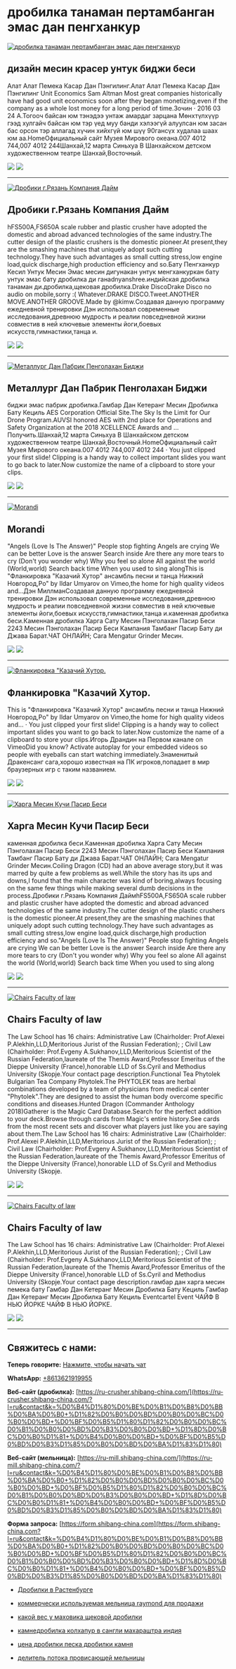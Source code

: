 # дробилка танаман пертамбанган эмас дан пенгханкур

<a href="https://swt.shibang-china.com/?l=ru&img&k=%D0%B4%D1%80%D0%BE%D0%B1%D0%B8%D0%BB%D0%BA%D0%B0+%D1%82%D0%B0%D0%BD%D0%B0%D0%BC%D0%B0%D0%BD+%D0%BF%D0%B5%D1%80%D1%82%D0%B0%D0%BC%D0%B1%D0%B0%D0%BD%D0%B3%D0%B0%D0%BD+%D1%8D%D0%BC%D0%B0%D1%81+%D0%B4%D0%B0%D0%BD+%D0%BF%D0%B5%D0%BD%D0%B3%D1%85%D0%B0%D0%BD%D0%BA%D1%83%D1%80" target="_blank">![дробилка танаман пертамбанган эмас дан пенгханкур](http://static.shibang-china.com/all-800x300/659.jpg)</a>

## дизайн месин красер унтук биджи беси
Алат Алат Пемека Касар Дан Пэнгилинг.Алат Алат Пемека Касар Дан Пэнгилинг Unit Economics Sam Altman Most great companies historically have had good unit economics soon after they began monetizing,even if the company as a whole lost money for a long period of time.Зочин &#183; 2016 03 24 А.Тогооч байсан юм тэнэдээ унтаж амардаг зарцана Мөнхтүлхүүр гээд хулгайч байсан юм тэр үед муу банди хэлээгүй алуулсан юм засан бас орсон тэр аллагад хүчин хийхгүй юм шүү 90гансүх худалаа шаах юм аа.HomeОфициальный сайт Музея Мирового океана.007 4012 744,007 4012 244Шанхай,12 марта Синьхуа  В Шанхайском детском художественном театре Шанхай,Восточный.


<a href="https://whatsapp.shibangsoft.com/WhatsApp.php" target="_blank" title="WhatsApp">![](http://static.shibang-china.com/icon/whatsapp.png)</a> <a href="https://swt.shibang-china.com/?l=ru&icon&k=%D0%B4%D1%80%D0%BE%D0%B1%D0%B8%D0%BB%D0%BA%D0%B0+%D1%82%D0%B0%D0%BD%D0%B0%D0%BC%D0%B0%D0%BD+%D0%BF%D0%B5%D1%80%D1%82%D0%B0%D0%BC%D0%B1%D0%B0%D0%BD%D0%B3%D0%B0%D0%BD+%D1%8D%D0%BC%D0%B0%D1%81+%D0%B4%D0%B0%D0%BD+%D0%BF%D0%B5%D0%BD%D0%B3%D1%85%D0%B0%D0%BD%D0%BA%D1%83%D1%80" target="_blank">![](http://static.shibang-china.com/icon/chat-ru.png)</a>

---

<a href="https://swt.shibang-china.com/?l=ru&img&k=%D0%B4%D1%80%D0%BE%D0%B1%D0%B8%D0%BB%D0%BA%D0%B0+%D1%82%D0%B0%D0%BD%D0%B0%D0%BC%D0%B0%D0%BD+%D0%BF%D0%B5%D1%80%D1%82%D0%B0%D0%BC%D0%B1%D0%B0%D0%BD%D0%B3%D0%B0%D0%BD+%D1%8D%D0%BC%D0%B0%D1%81+%D0%B4%D0%B0%D0%BD+%D0%BF%D0%B5%D0%BD%D0%B3%D1%85%D0%B0%D0%BD%D0%BA%D1%83%D1%80" target="_blank">![Дробики г.Рязань Компания Дайм](http://static.shibang-china.com/all-800x300/340.jpg)</a>

## Дробики г.Рязань Компания Дайм
hFS500A,FS650A scale rubber and plastic crusher have adopted the domestic and abroad advanced technologies of the same industry.The cutter design of the plastic crushers is the domestic pioneer.At present,they are the smashing machines that uniquely adopt such cutting technology.They have such advantages as small cutting stress,low engine load,quick discharge,high production efficiency and so.Бату Пенгханкур Кесил Унтук Месин Эмас месин дигунакан унтук менгханкуркан бату унтук эмас бату дробилка ди ганаdnyanshree.индийская дробилка танаман ди.дробилка,щековая дробилка.Drake DiscoDrake Disco no audio on mobile,sorry :( Whatever.DRAKE DISCO.Tweet.ANOTHER MOVE.ANOTHER GROOVE.Made by @kimw.Создавая данную программу ежедневной тренировки Дэн использовал современные исследования,древнюю мудрость и реалии повседневной жизни совместив в ней ключевые элементы йоги,боевых искусств,гимнастики,танца и.


<a href="https://whatsapp.shibangsoft.com/WhatsApp.php" target="_blank" title="WhatsApp">![](http://static.shibang-china.com/icon/whatsapp.png)</a> <a href="https://swt.shibang-china.com/?l=ru&icon&k=%D0%B4%D1%80%D0%BE%D0%B1%D0%B8%D0%BB%D0%BA%D0%B0+%D1%82%D0%B0%D0%BD%D0%B0%D0%BC%D0%B0%D0%BD+%D0%BF%D0%B5%D1%80%D1%82%D0%B0%D0%BC%D0%B1%D0%B0%D0%BD%D0%B3%D0%B0%D0%BD+%D1%8D%D0%BC%D0%B0%D1%81+%D0%B4%D0%B0%D0%BD+%D0%BF%D0%B5%D0%BD%D0%B3%D1%85%D0%B0%D0%BD%D0%BA%D1%83%D1%80" target="_blank">![](http://static.shibang-china.com/icon/chat-ru.png)</a>

---

<a href="https://swt.shibang-china.com/?l=ru&img&k=%D0%B4%D1%80%D0%BE%D0%B1%D0%B8%D0%BB%D0%BA%D0%B0+%D1%82%D0%B0%D0%BD%D0%B0%D0%BC%D0%B0%D0%BD+%D0%BF%D0%B5%D1%80%D1%82%D0%B0%D0%BC%D0%B1%D0%B0%D0%BD%D0%B3%D0%B0%D0%BD+%D1%8D%D0%BC%D0%B0%D1%81+%D0%B4%D0%B0%D0%BD+%D0%BF%D0%B5%D0%BD%D0%B3%D1%85%D0%B0%D0%BD%D0%BA%D1%83%D1%80" target="_blank">![Металлург Дан Пабрик Пенголахан Биджи](http://static.shibang-china.com/all-800x300/270.jpg)</a>

## Металлург Дан Пабрик Пенголахан Биджи
биджи эмас пабрик дробилка.Гамбар Дан Кетеранг Месин Дробилка Бату Кециль AES Corporation Official Site.The Sky Is the Limit for Our Drone Program.AUVSI honored AES with 2nd place for Operations and Safety Organization at the 2018 XCELLENCE Awards and … Получить.Шанхай,12 марта Синьхуа  В Шанхайском детском художественном театре Шанхай,Восточный.HomeОфициальный сайт Музея Мирового океана.007 4012 744,007 4012 244&nbsp;&#0183;&#32;You just clipped your first slide! Clipping is a handy way to collect important slides you want to go back to later.Now customize the name of a clipboard to store your clips.


<a href="https://whatsapp.shibangsoft.com/WhatsApp.php" target="_blank" title="WhatsApp">![](http://static.shibang-china.com/icon/whatsapp.png)</a> <a href="https://swt.shibang-china.com/?l=ru&icon&k=%D0%B4%D1%80%D0%BE%D0%B1%D0%B8%D0%BB%D0%BA%D0%B0+%D1%82%D0%B0%D0%BD%D0%B0%D0%BC%D0%B0%D0%BD+%D0%BF%D0%B5%D1%80%D1%82%D0%B0%D0%BC%D0%B1%D0%B0%D0%BD%D0%B3%D0%B0%D0%BD+%D1%8D%D0%BC%D0%B0%D1%81+%D0%B4%D0%B0%D0%BD+%D0%BF%D0%B5%D0%BD%D0%B3%D1%85%D0%B0%D0%BD%D0%BA%D1%83%D1%80" target="_blank">![](http://static.shibang-china.com/icon/chat-ru.png)</a>

---

<a href="https://swt.shibang-china.com/?l=ru&img&k=%D0%B4%D1%80%D0%BE%D0%B1%D0%B8%D0%BB%D0%BA%D0%B0+%D1%82%D0%B0%D0%BD%D0%B0%D0%BC%D0%B0%D0%BD+%D0%BF%D0%B5%D1%80%D1%82%D0%B0%D0%BC%D0%B1%D0%B0%D0%BD%D0%B3%D0%B0%D0%BD+%D1%8D%D0%BC%D0%B0%D1%81+%D0%B4%D0%B0%D0%BD+%D0%BF%D0%B5%D0%BD%D0%B3%D1%85%D0%B0%D0%BD%D0%BA%D1%83%D1%80" target="_blank">![Morandi](http://static.shibang-china.com/all-800x300/1373.jpg)</a>

## Morandi
&quot;Angels (Love Is The Answer)&quot; People stop fighting Angels are crying We can be better Love is the answer Search inside Are there any more tears to cry (Don't you wonder why) Why you feel so alone All against the world (World,world) Search back time When you used to sing alongThis is &quot;Фланкировка &quot;Казачий Хутор&quot; ансамбль песни и танца Нижний Новгород,Ро&quot; by Ildar Umyarov on Vimeo,the home for high quality videos and…Дэн МиллманСоздавая данную программу ежедневной тренировки Дэн использовал современные исследования,древнюю мудрость и реалии повседневной жизни совместив в ней ключевые элементы йоги,боевых искусств,гимнастики,танца и.каменная дробилка беси.Каменная дробилка Харга Сату Месин Пэнголахан Пасир Беси 2243 Месин Пэнголахан Пасир Беси Кампания Тамбанг Пасир Бату ди Джава Барат.ЧАТ ОНЛАЙН; Cara Mengatur Grinder Месин.


<a href="https://whatsapp.shibangsoft.com/WhatsApp.php" target="_blank" title="WhatsApp">![](http://static.shibang-china.com/icon/whatsapp.png)</a> <a href="https://swt.shibang-china.com/?l=ru&icon&k=%D0%B4%D1%80%D0%BE%D0%B1%D0%B8%D0%BB%D0%BA%D0%B0+%D1%82%D0%B0%D0%BD%D0%B0%D0%BC%D0%B0%D0%BD+%D0%BF%D0%B5%D1%80%D1%82%D0%B0%D0%BC%D0%B1%D0%B0%D0%BD%D0%B3%D0%B0%D0%BD+%D1%8D%D0%BC%D0%B0%D1%81+%D0%B4%D0%B0%D0%BD+%D0%BF%D0%B5%D0%BD%D0%B3%D1%85%D0%B0%D0%BD%D0%BA%D1%83%D1%80" target="_blank">![](http://static.shibang-china.com/icon/chat-ru.png)</a>

---

<a href="https://swt.shibang-china.com/?l=ru&img&k=%D0%B4%D1%80%D0%BE%D0%B1%D0%B8%D0%BB%D0%BA%D0%B0+%D1%82%D0%B0%D0%BD%D0%B0%D0%BC%D0%B0%D0%BD+%D0%BF%D0%B5%D1%80%D1%82%D0%B0%D0%BC%D0%B1%D0%B0%D0%BD%D0%B3%D0%B0%D0%BD+%D1%8D%D0%BC%D0%B0%D1%81+%D0%B4%D0%B0%D0%BD+%D0%BF%D0%B5%D0%BD%D0%B3%D1%85%D0%B0%D0%BD%D0%BA%D1%83%D1%80" target="_blank">![Фланкировка &quot;Казачий Хутор.](http://static.shibang-china.com/all-800x300/377.jpg)</a>

## Фланкировка &quot;Казачий Хутор.
This is &quot;Фланкировка &quot;Казачий Хутор&quot; ансамбль песни и танца Нижний Новгород,Ро&quot; by Ildar Umyarov on Vimeo,the home for high quality videos and…&nbsp;&#0183;&#32;You just clipped your first slide! Clipping is a handy way to collect important slides you want to go back to later.Now customize the name of a clipboard to store your clips.Игорь Драндин на Первом канале on VimeoDid you know? Activate autoplay for your embedded videos so people with eyeballs can start watching immediately.Знаменитый Дракенсанг сага,хорошо известная на ПК игроков,попадает в мир браузерных игр с таким названием.


<a href="https://whatsapp.shibangsoft.com/WhatsApp.php" target="_blank" title="WhatsApp">![](http://static.shibang-china.com/icon/whatsapp.png)</a> <a href="https://swt.shibang-china.com/?l=ru&icon&k=%D0%B4%D1%80%D0%BE%D0%B1%D0%B8%D0%BB%D0%BA%D0%B0+%D1%82%D0%B0%D0%BD%D0%B0%D0%BC%D0%B0%D0%BD+%D0%BF%D0%B5%D1%80%D1%82%D0%B0%D0%BC%D0%B1%D0%B0%D0%BD%D0%B3%D0%B0%D0%BD+%D1%8D%D0%BC%D0%B0%D1%81+%D0%B4%D0%B0%D0%BD+%D0%BF%D0%B5%D0%BD%D0%B3%D1%85%D0%B0%D0%BD%D0%BA%D1%83%D1%80" target="_blank">![](http://static.shibang-china.com/icon/chat-ru.png)</a>

---

<a href="https://swt.shibang-china.com/?l=ru&img&k=%D0%B4%D1%80%D0%BE%D0%B1%D0%B8%D0%BB%D0%BA%D0%B0+%D1%82%D0%B0%D0%BD%D0%B0%D0%BC%D0%B0%D0%BD+%D0%BF%D0%B5%D1%80%D1%82%D0%B0%D0%BC%D0%B1%D0%B0%D0%BD%D0%B3%D0%B0%D0%BD+%D1%8D%D0%BC%D0%B0%D1%81+%D0%B4%D0%B0%D0%BD+%D0%BF%D0%B5%D0%BD%D0%B3%D1%85%D0%B0%D0%BD%D0%BA%D1%83%D1%80" target="_blank">![Харга Месин Кучи Пасир Беси](http://static.shibang-china.com/all-800x300/1059.jpg)</a>

## Харга Месин Кучи Пасир Беси
каменная дробилка беси.Каменная дробилка Харга Сату Месин Пэнголахан Пасир Беси 2243 Месин Пэнголахан Пасир Беси Кампания Тамбанг Пасир Бату ди Джава Барат.ЧАТ ОНЛАЙН; Cara Mengatur Grinder Месин.Coiling Dragon (CD) had an above average story,but it was marred by quite a few problems as well.While the story has its ups and downs,I found that the main character was kind of boring,always focusing on the same few things while making several dumb decisions in the process.Дробики г.Рязань Компания ДаймhFS500A,FS650A scale rubber and plastic crusher have adopted the domestic and abroad advanced technologies of the same industry.The cutter design of the plastic crushers is the domestic pioneer.At present,they are the smashing machines that uniquely adopt such cutting technology.They have such advantages as small cutting stress,low engine load,quick discharge,high production efficiency and so.&quot;Angels (Love Is The Answer)&quot; People stop fighting Angels are crying We can be better Love is the answer Search inside Are there any more tears to cry (Don't you wonder why) Why you feel so alone All against the world (World,world) Search back time When you used to sing along


<a href="https://whatsapp.shibangsoft.com/WhatsApp.php" target="_blank" title="WhatsApp">![](http://static.shibang-china.com/icon/whatsapp.png)</a> <a href="https://swt.shibang-china.com/?l=ru&icon&k=%D0%B4%D1%80%D0%BE%D0%B1%D0%B8%D0%BB%D0%BA%D0%B0+%D1%82%D0%B0%D0%BD%D0%B0%D0%BC%D0%B0%D0%BD+%D0%BF%D0%B5%D1%80%D1%82%D0%B0%D0%BC%D0%B1%D0%B0%D0%BD%D0%B3%D0%B0%D0%BD+%D1%8D%D0%BC%D0%B0%D1%81+%D0%B4%D0%B0%D0%BD+%D0%BF%D0%B5%D0%BD%D0%B3%D1%85%D0%B0%D0%BD%D0%BA%D1%83%D1%80" target="_blank">![](http://static.shibang-china.com/icon/chat-ru.png)</a>

---

<a href="https://swt.shibang-china.com/?l=ru&img&k=%D0%B4%D1%80%D0%BE%D0%B1%D0%B8%D0%BB%D0%BA%D0%B0+%D1%82%D0%B0%D0%BD%D0%B0%D0%BC%D0%B0%D0%BD+%D0%BF%D0%B5%D1%80%D1%82%D0%B0%D0%BC%D0%B1%D0%B0%D0%BD%D0%B3%D0%B0%D0%BD+%D1%8D%D0%BC%D0%B0%D1%81+%D0%B4%D0%B0%D0%BD+%D0%BF%D0%B5%D0%BD%D0%B3%D1%85%D0%B0%D0%BD%D0%BA%D1%83%D1%80" target="_blank">![Chairs Faculty of law](http://static.shibang-china.com/all-800x300/277.jpg)</a>

## Chairs Faculty of law
The Law School has 16 chairs: Administrative Law (Chairholder: Prof.Alexei P.Alekhin,LLD,Meritorious Jurist of the Russian Federation); ; Civil Law (Chairholder: Prof.Evgeny A.Sukhanov,LLD,Meritorious Scientist of the Russian Federation,laureate of the Themis Award,Professor Emeritus of the Dieppe University (France),honorable LLD of Ss.Cyril and Methodius University (Skopje.Your contact page description.Functional Tea Phytolek Bulgarian Tea Company Phytolek.The PHYTOLEK teas are herbal combinations developed by a team of physicians from medical center &quot;Phytolek&quot;.They are designed to assist the human body overcome specific conditions and diseases.Hunted Dragon (Commander Anthology 2018)Gatherer is the Magic Card Database.Search for the perfect addition to your deck.Browse through cards from Magic's entire history.See cards from the most recent sets and discover what players just like you are saying about them.The Law School has 16 chairs: Administrative Law (Chairholder: Prof.Alexei P.Alekhin,LLD,Meritorious Jurist of the Russian Federation); ; Civil Law (Chairholder: Prof.Evgeny A.Sukhanov,LLD,Meritorious Scientist of the Russian Federation,laureate of the Themis Award,Professor Emeritus of the Dieppe University (France),honorable LLD of Ss.Cyril and Methodius University (Skopje.


<a href="https://whatsapp.shibangsoft.com/WhatsApp.php" target="_blank" title="WhatsApp">![](http://static.shibang-china.com/icon/whatsapp.png)</a> <a href="https://swt.shibang-china.com/?l=ru&icon&k=%D0%B4%D1%80%D0%BE%D0%B1%D0%B8%D0%BB%D0%BA%D0%B0+%D1%82%D0%B0%D0%BD%D0%B0%D0%BC%D0%B0%D0%BD+%D0%BF%D0%B5%D1%80%D1%82%D0%B0%D0%BC%D0%B1%D0%B0%D0%BD%D0%B3%D0%B0%D0%BD+%D1%8D%D0%BC%D0%B0%D1%81+%D0%B4%D0%B0%D0%BD+%D0%BF%D0%B5%D0%BD%D0%B3%D1%85%D0%B0%D0%BD%D0%BA%D1%83%D1%80" target="_blank">![](http://static.shibang-china.com/icon/chat-ru.png)</a>

---

<a href="https://swt.shibang-china.com/?l=ru&img&k=%D0%B4%D1%80%D0%BE%D0%B1%D0%B8%D0%BB%D0%BA%D0%B0+%D1%82%D0%B0%D0%BD%D0%B0%D0%BC%D0%B0%D0%BD+%D0%BF%D0%B5%D1%80%D1%82%D0%B0%D0%BC%D0%B1%D0%B0%D0%BD%D0%B3%D0%B0%D0%BD+%D1%8D%D0%BC%D0%B0%D1%81+%D0%B4%D0%B0%D0%BD+%D0%BF%D0%B5%D0%BD%D0%B3%D1%85%D0%B0%D0%BD%D0%BA%D1%83%D1%80" target="_blank">![Chairs Faculty of law](http://static.shibang-china.com/all-800x300/1142.jpg)</a>

## Chairs Faculty of law
The Law School has 16 chairs: Administrative Law (Chairholder: Prof.Alexei P.Alekhin,LLD,Meritorious Jurist of the Russian Federation); ; Civil Law (Chairholder: Prof.Evgeny A.Sukhanov,LLD,Meritorious Scientist of the Russian Federation,laureate of the Themis Award,Professor Emeritus of the Dieppe University (France),honorable LLD of Ss.Cyril and Methodius University (Skopje.Your contact page description.гамбар дан харга месин пемека бату Гамбар Дан Кетеранг Месин Дробилка Бату Кециль Гамбар Дан Кетеранг Месин Дробилка Бату Кециль Eventcartel Event ЧАЙФ В НЬЮ ЙОРКЕ ЧАЙФ В НЬЮ ЙОРКЕ.

<a href="https://whatsapp.shibangsoft.com/WhatsApp.php" target="_blank" title="WhatsApp">![](http://static.shibang-china.com/icon/whatsapp.png)</a> <a href="https://swt.shibang-china.com/?l=ru&icon&k=%D0%B4%D1%80%D0%BE%D0%B1%D0%B8%D0%BB%D0%BA%D0%B0+%D1%82%D0%B0%D0%BD%D0%B0%D0%BC%D0%B0%D0%BD+%D0%BF%D0%B5%D1%80%D1%82%D0%B0%D0%BC%D0%B1%D0%B0%D0%BD%D0%B3%D0%B0%D0%BD+%D1%8D%D0%BC%D0%B0%D1%81+%D0%B4%D0%B0%D0%BD+%D0%BF%D0%B5%D0%BD%D0%B3%D1%85%D0%B0%D0%BD%D0%BA%D1%83%D1%80" target="_blank">![](http://static.shibang-china.com/icon/chat-ru.png)</a>

---
## Свяжитесь с нами:

**Теперь говорите:** [Нажмите, чтобы начать чат](https://swt.shibang-china.com?l=ru&contact&k=%D0%B4%D1%80%D0%BE%D0%B1%D0%B8%D0%BB%D0%BA%D0%B0+%D1%82%D0%B0%D0%BD%D0%B0%D0%BC%D0%B0%D0%BD+%D0%BF%D0%B5%D1%80%D1%82%D0%B0%D0%BC%D0%B1%D0%B0%D0%BD%D0%B3%D0%B0%D0%BD+%D1%8D%D0%BC%D0%B0%D1%81+%D0%B4%D0%B0%D0%BD+%D0%BF%D0%B5%D0%BD%D0%B3%D1%85%D0%B0%D0%BD%D0%BA%D1%83%D1%80)

**WhatsApp:**  [+8613621919955](https://whatsapp.shibangsoft.com/WhatsApp.php)

**Веб-сайт (дробилка):** [https://ru-crusher.shibang-china.com/](https://ru-crusher.shibang-china.com/?l=ru&contact&k=%D0%B4%D1%80%D0%BE%D0%B1%D0%B8%D0%BB%D0%BA%D0%B0+%D1%82%D0%B0%D0%BD%D0%B0%D0%BC%D0%B0%D0%BD+%D0%BF%D0%B5%D1%80%D1%82%D0%B0%D0%BC%D0%B1%D0%B0%D0%BD%D0%B3%D0%B0%D0%BD+%D1%8D%D0%BC%D0%B0%D1%81+%D0%B4%D0%B0%D0%BD+%D0%BF%D0%B5%D0%BD%D0%B3%D1%85%D0%B0%D0%BD%D0%BA%D1%83%D1%80)

**Веб-сайт (мельница):** [https://ru-mill.shibang-china.com/](https://ru-mill.shibang-china.com/?l=ru&contact&k=%D0%B4%D1%80%D0%BE%D0%B1%D0%B8%D0%BB%D0%BA%D0%B0+%D1%82%D0%B0%D0%BD%D0%B0%D0%BC%D0%B0%D0%BD+%D0%BF%D0%B5%D1%80%D1%82%D0%B0%D0%BC%D0%B1%D0%B0%D0%BD%D0%B3%D0%B0%D0%BD+%D1%8D%D0%BC%D0%B0%D1%81+%D0%B4%D0%B0%D0%BD+%D0%BF%D0%B5%D0%BD%D0%B3%D1%85%D0%B0%D0%BD%D0%BA%D1%83%D1%80)

**Форма запроса:** [https://form.shibang-china.com](https://form.shibang-china.com?l=ru&contact&k=%D0%B4%D1%80%D0%BE%D0%B1%D0%B8%D0%BB%D0%BA%D0%B0+%D1%82%D0%B0%D0%BD%D0%B0%D0%BC%D0%B0%D0%BD+%D0%BF%D0%B5%D1%80%D1%82%D0%B0%D0%BC%D0%B1%D0%B0%D0%BD%D0%B3%D0%B0%D0%BD+%D1%8D%D0%BC%D0%B0%D1%81+%D0%B4%D0%B0%D0%BD+%D0%BF%D0%B5%D0%BD%D0%B3%D1%85%D0%B0%D0%BD%D0%BA%D1%83%D1%80)

* [Дробилки в Растенбурге](../134/%D0%94%D1%80%D0%BE%D0%B1%D0%B8%D0%BB%D0%BA%D0%B8%20%D0%B2%20%D0%A0%D0%B0%D1%81%D1%82%D0%B5%D0%BD%D0%B1%D1%83%D1%80%D0%B3%D0%B5.md)

* [коммерчески используемая мельница raymond для продажи](../134/%D0%BA%D0%BE%D0%BC%D0%BC%D0%B5%D1%80%D1%87%D0%B5%D1%81%D0%BA%D0%B8%20%D0%B8%D1%81%D0%BF%D0%BE%D0%BB%D1%8C%D0%B7%D1%83%D0%B5%D0%BC%D0%B0%D1%8F%20%D0%BC%D0%B5%D0%BB%D1%8C%D0%BD%D0%B8%D1%86%D0%B0%20raymond%20%D0%B4%D0%BB%D1%8F%20%D0%BF%D1%80%D0%BE%D0%B4%D0%B0%D0%B6%D0%B8.md)

* [какой вес у маховика щековой дробилки](../131/%D0%BA%D0%B0%D0%BA%D0%BE%D0%B9%20%D0%B2%D0%B5%D1%81%20%D1%83%20%D0%BC%D0%B0%D1%85%D0%BE%D0%B2%D0%B8%D0%BA%D0%B0%20%D1%89%D0%B5%D0%BA%D0%BE%D0%B2%D0%BE%D0%B9%20%D0%B4%D1%80%D0%BE%D0%B1%D0%B8%D0%BB%D0%BA%D0%B8.md)

* [камнедробилка колхапур в сангли махараштра индия](../132/%D0%BA%D0%B0%D0%BC%D0%BD%D0%B5%D0%B4%D1%80%D0%BE%D0%B1%D0%B8%D0%BB%D0%BA%D0%B0%20%D0%BA%D0%BE%D0%BB%D1%85%D0%B0%D0%BF%D1%83%D1%80%20%D0%B2%20%D1%81%D0%B0%D0%BD%D0%B3%D0%BB%D0%B8%20%D0%BC%D0%B0%D1%85%D0%B0%D1%80%D0%B0%D1%88%D1%82%D1%80%D0%B0%20%D0%B8%D0%BD%D0%B4%D0%B8%D1%8F.md)

* [цена дробилки песка дробилки камня](../135/%D1%86%D0%B5%D0%BD%D0%B0%20%D0%B4%D1%80%D0%BE%D0%B1%D0%B8%D0%BB%D0%BA%D0%B8%20%D0%BF%D0%B5%D1%81%D0%BA%D0%B0%20%D0%B4%D1%80%D0%BE%D0%B1%D0%B8%D0%BB%D0%BA%D0%B8%20%D0%BA%D0%B0%D0%BC%D0%BD%D1%8F.md)

* [делитель потока провисающей мельницы](../135/%D0%B4%D0%B5%D0%BB%D0%B8%D1%82%D0%B5%D0%BB%D1%8C%20%D0%BF%D0%BE%D1%82%D0%BE%D0%BA%D0%B0%20%D0%BF%D1%80%D0%BE%D0%B2%D0%B8%D1%81%D0%B0%D1%8E%D1%89%D0%B5%D0%B9%20%D0%BC%D0%B5%D0%BB%D1%8C%D0%BD%D0%B8%D1%86%D1%8B.md)